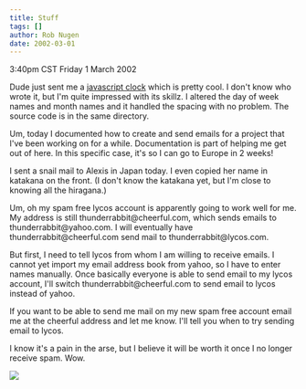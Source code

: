 ```yaml
---
title: Stuff
tags: []
author: Rob Nugen
date: 2002-03-01
---
```


<title></title>
<p class=date>3:40pm CST Friday 1 March 2002</p>

<p>Dude just sent me a <a href="/scripts/clock.html">javascript
clock</a> which is pretty cool.  I don't know who wrote it, but I'm
quite impressed with its skillz.  I altered the day of week names and
month names and it handled the spacing with no problem.  The source
code is in the same directory.</p>

<p>Um, today I documented how to create and send emails for a project
that I've been working on for a while.  Documentation is part of
helping me get out of here.  In this specific case, it's so I can go
to Europe in 2 weeks!</p>

<p>I sent a snail mail to Alexis in Japan today.  I even copied her
name in katakana on the front.  (I don't know the katakana yet, but
I'm close to knowing all the hiragana.)</p>

<p>Um, oh my spam free lycos account is apparently going to work well
for me.  My address is still thunderrabbit@cheerful.com, which sends
emails to thunderrabbit@yahoo.com.  I will eventually have
thunderrabbit@cheerful.com send mail to thunderrabbit@lycos.com.</p>

<p>But first, I need to tell lycos from whom I am willing to receive
emails.  I cannot yet import my email address book from yahoo, so I
have to enter names manually.  Once basically everyone is able to send
email to my lycos account, I'll switch thunderrabbit@cheerful.com to
send email to lycos instead of yahoo.</p>

<p>If you want to be able to send me mail on my new spam free account
email me at the cheerful address and let me know.  I'll tell you when
to try sending email to lycos.</p>

<p>I know it's a pain in the arse, but I believe it will be worth it
once I no longer receive spam.  Wow.</p>

<p><img src='/images/rob/wL-ROB.gif'/></p>

